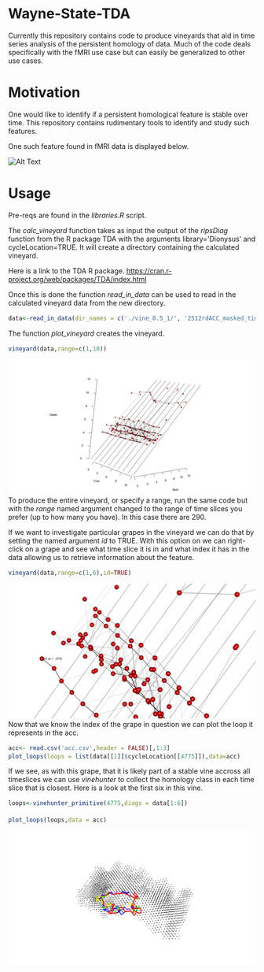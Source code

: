 Wayne-State-TDA
================

Currently this repository contains code to produce vineyards that aid in time series analysis of the persistent homology of data. Much of the code deals specifically with the fMRI use case but can easily be generalized to other use cases.

Motivation
==========

One would like to identify if a persistent homological feature is stable over time. This repository contains rudimentary tools to identify and study such features.

One such feature found in fMRI data is displayed below.

![Alt Text](images/4775.gif)

Usage
=====


Pre-reqs are found in the *libraries.R* script.

The *calc\_vineyard* function takes as input the output of the *ripsDiag* function from the R package TDA with the arguments library='Dionysus' and cycleLocation=TRUE. It will create a directory containing the calculated vineyard.

Here is a link to the TDA R package. https://cran.r-project.org/web/packages/TDA/index.html

Once this is done the function *read\_in\_data* can be used to read in the calculated vineyard data from the new directory.

``` r
data<-read_in_data(dir_names = c('./vine_0.5_1/', '2512rdACC_masked_time_', '_patient1.rds'))
```

The function *plot_vineyard* creates the vineyard.

``` r
vineyard(data,range=c(1,10))
```

![Alt Text](images/vinyard_pic_no_index.png) To produce the entire vineyard, or specify a range, run the same code but with the *range* named argument changed to the range of time slices you prefer (up to how many you have). In this case there are 290.

If we want to investigate particular grapes in the vineyard we can do that by setting the named argument *id* to TRUE. With this option on we can right-click on a grape and see what time slice it is in and what index it has in the data allowing us to retrieve information about the feature.

``` r
vineyard(data,range=c(1,6),id=TRUE)
```

![Alt Text](images/vinyard_pic_with_index.png) Now that we know the index of the grape in question we can plot the loop it represents in the acc.

``` r
acc<- read.csv('acc.csv',header = FALSE)[,1:3]
plot_loops(loops = list(data[[1]]$cycleLocation[[4775]]),data=acc)
```

If we see, as with this grape, that it is likely part of a stable vine accross all timeslices we can use *vinehunter* to collect the homology class in each time slice that is closest. Here is a look at the first six in this vine.

``` r
loops<-vinehunter_primitive(4775,diags = data[1:6])

plot_loops(loops,data = acc)
```

![Alt Text](images/first_six.png)
